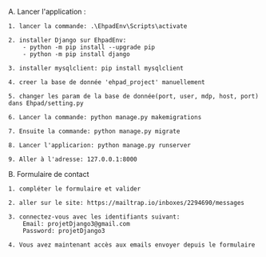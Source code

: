 A. Lancer l'application :

    1. lancer la commande: .\EhpadEnv\Scripts\activate

    2. installer Django sur EhpadEnv: 
        - python -m pip install --upgrade pip
        - python -m pip install django

    3. installer mysqlclient: pip install mysqlclient

    4. creer la base de donnée 'ehpad_project' manuellement

    5. changer les param de la base de donnée(port, user, mdp, host, port) dans Ehpad/setting.py

    6. Lancer la commande: python manage.py makemigrations

    7. Ensuite la commande: python manage.py migrate

    8. Lancer l'applicarion: python manage.py runserver

    9. Aller à l'adresse: 127.0.0.1:8000

B. Formulaire de contact

    1. compléter le formulaire et valider

    2. aller sur le site: https://mailtrap.io/inboxes/2294690/messages

    3. connectez-vous avec les identifiants suivant:
        Email: projetDjango3@gmail.com
        Password: projetDjango3

    4. Vous avez maintenant accès aux emails envoyer depuis le formulaire

